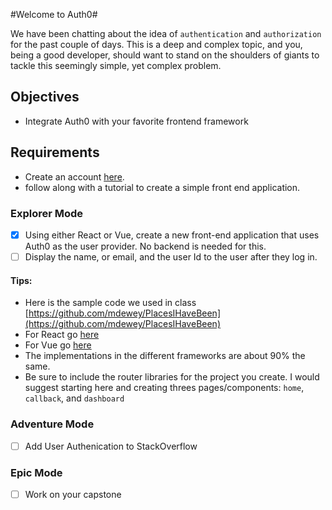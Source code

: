 #Welcome to Auth0#

We have been chatting about the idea of `authentication` and `authorization` for the past couple of days. This is a deep and complex topic, and you, being a good developer, should want to stand on the shoulders of giants to tackle this seemingly simple, yet complex problem.

## Objectives

- Integrate Auth0 with your favorite frontend framework

## Requirements

- Create an account [here](https://auth0.com).
- follow along with a tutorial to create a simple front end application.

### Explorer Mode

- [x] Using either React or Vue, create a new front-end application that uses Auth0 as the user provider. No backend is needed for this.
- [ ] Display the name, or email, and the user Id to the user after they log in.

#### Tips:

- Here is the sample code we used in class [https://github.com/mdewey/PlacesIHaveBeen](https://github.com/mdewey/PlacesIHaveBeen)
- For React go [here](https://auth0.com/docs/quickstart/spa/react)
- For Vue go [here](https://auth0.com/docs/quickstart/spa/vuejs)
- The implementations in the different frameworks are about 90% the same.
- Be sure to include the router libraries for the project you create. I would suggest starting here and creating threes pages/components: `home`, `callback`, and `dashboard`

### Adventure Mode

- [ ] Add User Authenication to StackOverflow

### Epic Mode

- [ ] Work on your capstone
